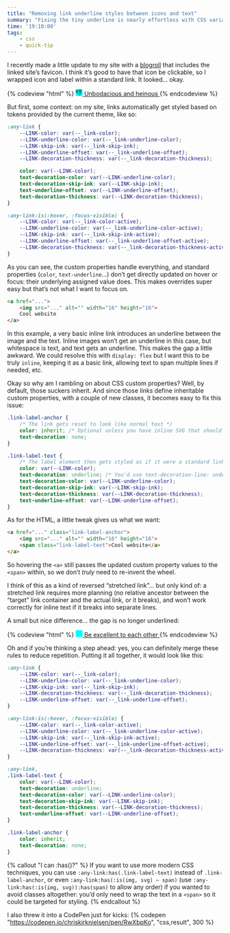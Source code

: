 ```yaml
---
title: "Removing link underline styles between icons and text"
summary: "Fixing the tiny underline is nearly effortless with CSS variables."
time: '19:10:00'
tags:
    - css
    - quick-tip
---
```


I recently made a little update to my site with a [blogroll](/blogroll/) that includes the linked site’s favicon. I think it’s good to have that icon be clickable, so I wrapped icon and label within a standard link. It looked… okay.

{% codeview "html" %}
	<a href="#">
		<img src="data:image/svg+xml,<svg xmlns='http://www.w3.org/2000/svg' viewBox='0 0 100 100'><rect xmlns='http://www.w3.org/2000/svg' width='100%' height='100%' fill='cyan' rx='10'/><text x='50%25' y='.9em' font-size='90' text-anchor='middle'>👎</text></svg>" alt="" width="16" height="16" style="display: inline-block;">
		Unbodacious and heinous
	</a>
{% endcodeview %}

But first, some context: on my site, links automatically get styled based on tokens provided by the current theme, like so:

```css
:any-link {
	--LINK-color: var(--_link-color);
	--LINK-underline-color: var(--_link-underline-color);
	--LINK-skip-ink: var(--_link-skip-ink);
	--LINK-underline-offset: var(--_link-underline-offset);
	--LINK-decoration-thickness: var(--_link-decoration-thickness);

	color: var(--LINK-color);
	text-decoration-color: var(--LINK-underline-color);
	text-decoration-skip-ink: var(--LINK-skip-ink);
	text-underline-offset: var(--LINK-underline-offset);
	text-decoration-thickness: var(--LINK-decoration-thickness);
}

:any-link:is(:hover, :focus-visible) {
	--LINK-color: var(--_link-color-active);
	--LINK-underline-color: var(--_link-underline-color-active);
	--LINK-skip-ink: var(--_link-skip-ink-active);
	--LINK-underline-offset: var(--_link-underline-offset-active);
	--LINK-decoration-thickness: var(--_link-decoration-thickness-active);
}
```

As you can see, the custom properties handle everything, and standard properties (`color`, `text-underline`…) don’t get directly updated on hover or focus: their underlying assigned value does. This makes overrides super easy but that’s not what I want to focus on.

```html
<a href="...">
	<img src="..." alt="" width="16" height="16">
	Cool website
</a>
```

In this example, a very basic inline link introduces an underline between the image and the text. Inline images won’t get an underline in this case, but whitespace is text, and text gets an underline. This makes the gap a little awkward. We could resolve this with `display: flex` but I want this to be truly `inline`, keeping it as a basic link, allowing text to span multiple lines if needed, etc.

Okay so why am I rambling on about CSS custom properties? Well, by default, those suckers inherit. And since those links define inheritable custom properties, with a couple of new classes, it becomes easy to fix this issue:

```css
.link-label-anchor {
	/* The link gets reset to look like normal text */
	color: inherit; /* Optional unless you have inline SVG that should look like normal text */
	text-decoration: none;
}

.link-label-text {
	/* The label element then gets styled as if it were a standard link */
	color: var(--LINK-color);
	text-decoration: underline; /* You'd use text-decoration-line: underline; to be more intentional, but this serves as a good fallback, too! */
	text-decoration-color: var(--LINK-underline-color);
	text-decoration-skip-ink: var(--LINK-skip-ink);
	text-decoration-thickness: var(--LINK-decoration-thickness);
	text-underline-offset: var(--LINK-underline-offset);
}
```

As for the HTML, a little tweak gives us what we want:

```html
<a href="..." class="link-label-anchor">
	<img src="..." alt="" width="16" height="16">
	<span class="link-label-text">Cool website</a>
</a>
```

So hovering the `<a>` still passes the updated custom property values to the `<span>` within, so we don’t *truly* need to re-invent the wheel.

I think of this as a kind of reversed “stretched link”… but only kind of: a stretched link requires more planning (no relative ancestor between the “target” link container and the actual link, or it breaks), and won’t work correctly for inline text if it breaks into separate lines.

A small but nice difference… the gap is no longer underlined:

{% codeview "html" %}
	<a href="#" class="link-label-anchor">
		<img src="data:image/svg+xml,<svg xmlns='http://www.w3.org/2000/svg' viewBox='0 0 100 100'><rect xmlns='http://www.w3.org/2000/svg' width='100%' height='100%' fill='cyan' rx='10'/><text x='50%25' y='.9em' font-size='90' text-anchor='middle'>🤘</text></svg>" alt="" width="16" height="16" style="display: inline-block;">
		<span class="link-label-text">Be excellent to each other</span>
    </a>
{% endcodeview %}

Oh and if you’re thinking a step ahead: yes, you can definitely merge these rules to reduce repetition. Putting it all together, it would look like this:

```css
:any-link {
	--LINK-color: var(--_link-color);
	--LINK-underline-color: var(--_link-underline-color);
	--LINK-skip-ink: var(--_link-skip-ink);
	--LINK-decoration-thickness: var(--_link-decoration-thickness);
	--LINK-underline-offset: var(--_link-underline-offset);
}

:any-link:is(:hover, :focus-visible) {
	--LINK-color: var(--_link-color-active);
	--LINK-underline-color: var(--_link-underline-color-active);
	--LINK-skip-ink: var(--_link-skip-ink-active);
	--LINK-underline-offset: var(--_link-underline-offset-active);
	--LINK-decoration-thickness: var(--_link-decoration-thickness-active);
}

:any-link,
.link-label-text {
	color: var(--LINK-color);
	text-decoration: underline;
	text-decoration-color: var(--LINK-underline-color);
	text-decoration-skip-ink: var(--LINK-skip-ink);
	text-decoration-thickness: var(--LINK-decoration-thickness);
	text-underline-offset: var(--LINK-underline-offset);
}

.link-label-anchor {
	color: inherit;
	text-decoration: none;
}
```

{% callout "I can :has()?" %}
If you want to use more modern CSS techniques, you can use `:any-link:has(.link-label-text)` instead of `.link-label-anchor`, or even `:any-link:has(:is(img, svg) ~ span)` (use `:any-link:has(:is(img, svg)):has(span)` to allow any order) if you wanted to avoid classes altogether: you’d only need to wrap the text in a `<span>` so it could be targeted for styling.
{% endcallout %}

I also threw it into a CodePen just for kicks:
{% codepen "https://codepen.io/chriskirknielsen/pen/RwXbpKo", "css,result", 300 %}